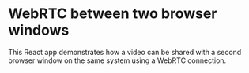 # WebRTC between two browser windows

This React app demonstrates how a video can be shared with a second browser window on the same system using a WebRTC connection.